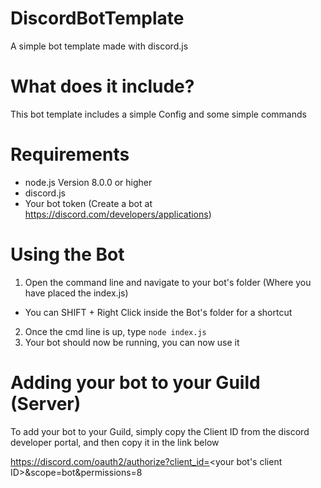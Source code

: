 # DiscordBotTemplate
A simple bot template made with discord.js

# What does it include?
This bot template includes a simple Config and some simple commands

# Requirements
- node.js Version 8.0.0 or higher
- discord.js
- Your bot token (Create a bot at https://discord.com/developers/applications)

# Using the Bot
1) Open the command line and navigate to your bot's folder (Where you have placed the index.js)
 - You can SHIFT + Right Click inside the Bot's folder for a shortcut
2) Once the cmd line is up, type <code>node index.js</code>
3) Your bot should now be running, you can now use it

# Adding your bot to your Guild (Server)
To add your bot to your Guild, simply copy the Client ID from the discord developer portal, and then copy it in the link below

https://discord.com/oauth2/authorize?client_id=<your bot's client ID>&scope=bot&permissions=8
